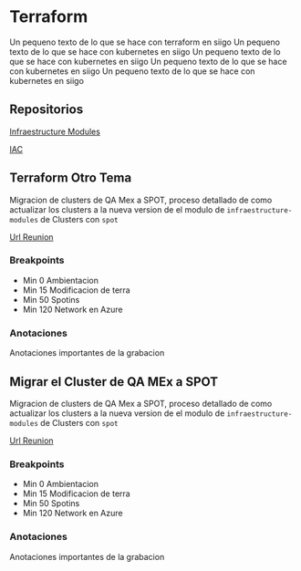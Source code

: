 # Terraform
Un pequeno texto de lo que se hace con terraform  en siigo Un pequeno texto de lo que se hace con kubernetes en siigo Un pequeno texto de lo que se hace con kubernetes en siigo Un pequeno texto de lo que se hace con kubernetes en siigo Un pequeno texto de lo que se hace con kubernetes en siigo 

## Repositorios

[Infraestructure Modules](https://dev.azure.com/SiigoDevOps/Architecture/_git/infrastructure-modules)


[IAC](https://dev.azure.com/SiigoDevOps/Architecture/_git/iac)

## Terraform Otro Tema
Migracion de clusters de QA Mex a SPOT,  proceso detallado de como actualizar los clusters a la nueva version de el modulo de `infraestructure-modules` de Clusters con `spot`

[Url Reunion](https://www.mkdocs.org)

### Breakpoints
* Min 0 Ambientacion
* Min 15 Modificacion de terra
* Min 50 Spotins
* Min 120 Network en Azure

### Anotaciones 
Anotaciones importantes de la grabacion


## Migrar el Cluster de QA MEx a SPOT
Migracion de clusters de QA Mex a SPOT,  proceso detallado de como actualizar los clusters a la nueva version de el modulo de `infraestructure-modules` de Clusters con `spot`

[Url Reunion](https://www.mkdocs.org)

### Breakpoints
* Min 0 Ambientacion
* Min 15 Modificacion de terra
* Min 50 Spotins
* Min 120 Network en Azure

### Anotaciones 
Anotaciones importantes de la grabacion